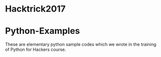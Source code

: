 # Hacktrick2017
# Python-Examples
These are elementary python sample codes which we wrote in the training of Python for Hackers course.




